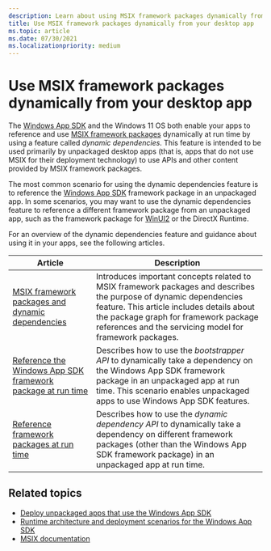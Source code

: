 ```yaml
---
description: Learn about using MSIX framework packages dynamically from your desktop app.
title: Use MSIX framework packages dynamically from your desktop app
ms.topic: article
ms.date: 07/30/2021
ms.localizationpriority: medium
---
```


# Use MSIX framework packages dynamically from your desktop app

The [Windows App SDK](../../../windows-app-sdk/index.md) and the Windows 11 OS both enable your apps to reference and use [MSIX framework packages](framework-packages-overview.md) dynamically at run time by using a feature called *dynamic dependencies*. This feature is intended to be used primarily by unpackaged desktop apps (that is, apps that do not use MSIX for their deployment technology) to use APIs and other content provided by MSIX framework packages.

The most common scenario for using the dynamic dependencies feature is to reference the [Windows App SDK](../../../windows-app-sdk/index.md) framework package in an unpackaged app. In some scenarios, you may want to use the dynamic dependencies feature to reference a different framework package from an unpackaged app, such as the framework package for [WinUI2](../../../winui/winui2/index.md) or the DirectX Runtime.

For an overview of the dynamic dependencies feature and guidance about using it in your apps, see the following articles.

| Article | Description |
|---------|-------------|
|  [MSIX framework packages and dynamic dependencies](framework-packages-overview.md) | Introduces important concepts related to MSIX framework packages and describes the purpose of dynamic dependencies feature. This article includes details about the package graph for framework package references and the servicing model for framework packages. |
|  [Reference the Windows App SDK framework package at run time](../../../windows-app-sdk/reference-framework-package-run-time.md) | Describes how to use the *bootstrapper API* to dynamically take a dependency on the Windows App SDK framework package in an unpackaged app at run time. This scenario enables unpackaged apps to use Windows App SDK features.   |
|  [Reference framework packages at run time](use-the-dynamic-dependency-api.md) | Describes how to use the *dynamic dependency API* to dynamically take a dependency on different framework packages (other than the Windows App SDK framework package) in an unpackaged app at run time. |

## Related topics

- [Deploy unpackaged apps that use the Windows App SDK](../../../windows-app-sdk/deploy-unpackaged-apps.md)
- [Runtime architecture and deployment scenarios for the Windows App SDK](../../../windows-app-sdk/deployment-architecture.md)
- [MSIX documentation](/windows/msix)